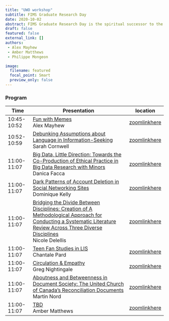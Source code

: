 ```yaml
---
title: "UWO workshop"
subtitle: FIMS Graduate Research Day
date: 2020-10-02
abstract: FIMS Graduate Research Day is the spiritual successor to the venerable FIMULAW conference. This event is being hosted by CAIS and will use the Zoom platform. Friendly reminder, this event is free of charge and you are welcome to invite attendees to any or all portions of the event.
draft: false
featured: false
external_link: []
authors:
 - Alex Mayhew
 - Amber Matthews
 - Philippe Mongeon

image:
  filename: featured
  focal_point: Smart
  preview_only: false
---
```


### Program

| Time        	| Presentation                                	| location                           	|
|-------------	|---------------------------------------------	|------------------------------------	|
| 10:45-10:52 	| [Fun with Memes](../../talk/FIMS2020.1Mayhew)<br> Alex Mayhew 	| [zoomlinkhere](zoomwillbehere.com) 	|
| 10:52-10:59 	| [Debunking Assumptions about Language in Information-Seeking](../../talk/FIMS2020.2Cornwell)<br> Sarah Cornwell        	| [zoomlinkhere](zoomwillbehere.com) 	|
| 11:00-11:07 	| [Big Data, Little Direction: Towards the Co-Production of Ethical Practice in Big Data Research with Minors](../../talk/FIMS2020.3Facca)<br> Danica Facca                  	| [zoomlinkhere](zoomwillbehere.com) 	|
| 11:00-11:07 	| [Dark Patterns of Account Deletion in Social Networking Sites](../../talk/FIMS2020.4Kelly)<br> Dominique Kelly                  	| [zoomlinkhere](zoomwillbehere.com) 	|
| 11:00-11:07 	| [Bridging the Divide Between Disciplines: Creation of A Methodological Approach for Conducting a Systematic Literature Review Across Three Diverse Disciplines ](../../talk/FIMS2020.5Delellis)<br> Nicole Delellis                  	| [zoomlinkhere](zoomwillbehere.com) 	|
| 11:00-11:07 	| [Teen Fan Studies in LIS](../../talk/FIMS2020.6Pard)<br> Chantale Pard                  	| [zoomlinkhere](zoomwillbehere.com) 	|
| 11:00-11:07 	| [Circulation & Empathy](../../talk/FIMS2020.7Nightingale)<br> Greg Nightingale                  	| [zoomlinkhere](zoomwillbehere.com) 	|
| 11:00-11:07 	| [Aboutness and Betweenness in Document Society: The United Church of Canada’s Reconciliation Documents](../../talk/FIMS2020.8Nord)<br> Martin Nord                  	| [zoomlinkhere](zoomwillbehere.com) 	|
| 11:00-11:07 	| [TBD](../../talk/FIMS2020.9Matthews)<br> Amber Matthews                  	| [zoomlinkhere](zoomwillbehere.com) 	|

